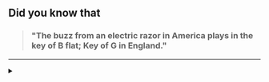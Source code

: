 ## Did you know that

<h3>
  <blockquote>
<!--START_SECTION:debris-->                                                                                                          
"The buzz from an electric razor in America plays in the key of B flat; Key of G in England."
<!--END_SECTION:debris-->
  </blockquote>
</h3>

-----

<details>
  <summary></summary>

<img src="https://github-readme-stats.vercel.app/api?show_icons=true&hide=issues&username=ekickx"> <img src="https://github-readme-stats.vercel.app/api/top-langs/?layout=compact&username=ekickx">

</details>
